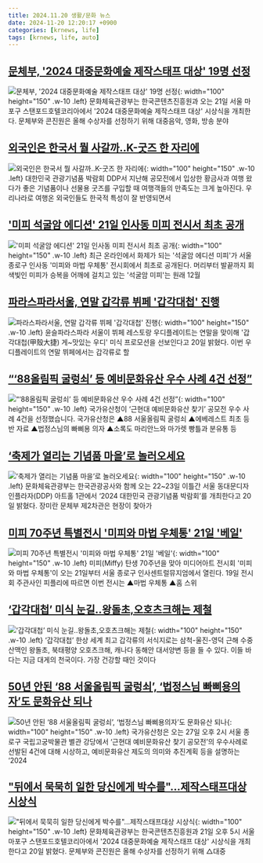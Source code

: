 ```yaml
---
title: 2024.11.20 생활/문화 뉴스
date: 2024-11-20 12:20:17 +0900
categories: [krnews, life]
tags: [krnews, life, auto]
---
```

## [문체부, '2024 대중문화예술 제작스태프 대상' 19명 선정](https://n.news.naver.com/mnews/article/003/0012913699)

![문체부, '2024 대중문화예술 제작스태프 대상' 19명 선정](https://mimgnews.pstatic.net/image/origin/003/2024/11/20/12913699.jpg?type=nf220_150){: width="100" height="150" .w-10 .left}
문화체육관광부는 한국콘텐츠진흥원과 오는 21일 서울 마포구 스탠포드호텔코리아에서 '2024 대중문화예술 제작스태프 대상' 시상식을 개최한다. 문체부와 콘진원은 올해 수상자를 선정하기 위해 대중음악, 영화, 방송 분야

## [외국인은 한국서 뭘 사갈까..K-굿즈 한 자리에](https://n.news.naver.com/mnews/article/016/0002390580)

![외국인은 한국서 뭘 사갈까..K-굿즈 한 자리에](https://mimgnews.pstatic.net/image/origin/016/2024/11/20/2390580.jpg?type=nf220_150){: width="100" height="150" .w-10 .left}
대한민국 관광기념품 박람회 DDP서 지난해 공모전에서 입상한 황금사과 여행 왔다가 좋은 기념품이나 선물용 굿즈를 구입할 때 여행객들의 만족도는 크게 높아진다. 우리나라로 여행온 외국인들도 한국적 특성이 잘 반영되면서

## ['미피 석굴암 에디션' 21일 인사동 미피 전시서 최초 공개](https://n.news.naver.com/mnews/article/008/0005116895)

!['미피 석굴암 에디션' 21일 인사동 미피 전시서 최초 공개](https://mimgnews.pstatic.net/image/origin/008/2024/11/20/5116895.jpg?type=nf220_150){: width="100" height="150" .w-10 .left}
최근 온라인에서 화제가 되는 '석굴암 에디션 미피'가 서울 종로구 인사동 '미피와 마법 우체통' 전시회에서 최초로 공개된다. 머리부터 발끝까지 회색빛인 미피가 승복을 어깨에 걸치고 있는 '석굴암 미피'는 원래 12월

## [파라스파라서울, 연말 갑각류 뷔페 '갑각대첩' 진행](https://n.news.naver.com/mnews/article/421/0007917815)

![파라스파라서울, 연말 갑각류 뷔페 '갑각대첩' 진행](https://mimgnews.pstatic.net/image/origin/421/2024/11/20/7917815.jpg?type=nf220_150){: width="100" height="150" .w-10 .left}
윤슬파라스파라 서울이 뷔페 레스토랑 우디플레이트는 연말을 맞이해 '갑각대첩(甲殼大捷) 게~맛있는 우디' 미식 프로모션을 선보인다고 20일 밝혔다. 이번 우디플레이트의 연말 뷔페에서는 갑각류로 할

## [“‘88올림픽 굴렁쇠’ 등 예비문화유산 우수 사례 4건 선정”](https://n.news.naver.com/mnews/article/056/0011841543)

![“‘88올림픽 굴렁쇠’ 등 예비문화유산 우수 사례 4건 선정”](https://mimgnews.pstatic.net/image/origin/056/2024/11/20/11841543.jpg?type=nf220_150){: width="100" height="150" .w-10 .left}
국가유산청이 ‘근현대 예비문화유산 찾기’ 공모전 우수 사례 4건을 선정했습니다. 국가유산청은 ▲88 서울올림픽 굴렁쇠 ▲에베레스트 최초 등반 자료 ▲법정스님의 빠삐용 의자 ▲소록도 마리안느와 마가렛 빵틀과 분유통 등

## [‘축제가 열리는 기념품 마을’로 놀러오세요](https://n.news.naver.com/mnews/article/011/0004417394)

![‘축제가 열리는 기념품 마을’로 놀러오세요](https://mimgnews.pstatic.net/image/origin/011/2024/11/20/4417394.jpg?type=nf220_150){: width="100" height="150" .w-10 .left}
문화체육관광부는 한국관광공사와 함께 오는 22~23일 이틀간 서울 동대문디자인플라자(DDP) 아트홀 1관에서 ‘2024 대한민국 관광기념품 박람회’를 개최한다고 20일 밝혔다. 장미란 문체부 제2차관은 현장이 찾아가

## [미피 70주년 특별전시 '미피와 마법 우체통' 21일 '베일'](https://n.news.naver.com/mnews/article/417/0001039688)

![미피 70주년 특별전시 '미피와 마법 우체통' 21일 '베일'](https://mimgnews.pstatic.net/image/origin/417/2024/11/19/1039688.jpg?type=nf220_150){: width="100" height="150" .w-10 .left}
미피(Miffy) 탄생 70주년을 맞아 미디어아트 전시회 '미피와 마법 우체통'이 오는 21일부터 서울 종로구 인사센트럴뮤지엄에서 열린다. 19일 전시회 주관사인 피플리에 따르면 이번 전시는 ▲마법 우체통 ▲홈 스위

## [‘갑각대첩’ 미식 눈길..왕돌초,오호츠크해는 제철](https://n.news.naver.com/mnews/article/016/0002390632)

![‘갑각대첩’ 미식 눈길..왕돌초,오호츠크해는 제철](https://mimgnews.pstatic.net/image/origin/016/2024/11/20/2390632.jpg?type=nf220_150){: width="100" height="150" .w-10 .left}
‘갑각대첩’ 한상 세계 최고 갑각류의 서식지로는 삼척-울진-영덕 근해 수중 산맥인 왕돌초, 북태평양 오호츠크해, 캐나다 동해안 대서양변 등을 들 수 있다. 이들 바다는 지금 대게의 천국이다. 가장 건강할 때인 것이다

## [50년 안된 ‘88 서울올림픽 굴렁쇠’, ‘법정스님 빠삐용의자’도 문화유산 되나](https://n.news.naver.com/mnews/article/011/0004417478)

![50년 안된 ‘88 서울올림픽 굴렁쇠’, ‘법정스님 빠삐용의자’도 문화유산 되나](https://mimgnews.pstatic.net/image/origin/011/2024/11/20/4417478.jpg?type=nf220_150){: width="100" height="150" .w-10 .left}
국가유산청은 오는 27일 오후 2시 서울 종로구 국립고궁박물관 별관 강당에서 ‘근현대 예비문화유산 찾기 공모전’의 우수사례로 선발된 4건에 대해 시상하고, 예비문화유산 제도의 의미와 추진계획 등을 설명하는 ‘2024

## ["뒤에서 묵묵히 일한 당신에게 박수를"…제작스태프대상 시상식](https://n.news.naver.com/mnews/article/421/0007917683)

!["뒤에서 묵묵히 일한 당신에게 박수를"…제작스태프대상 시상식](https://mimgnews.pstatic.net/image/origin/421/2024/11/20/7917683.jpg?type=nf220_150){: width="100" height="150" .w-10 .left}
문화체육관광부는 한국콘텐츠진흥원과 21일 오후 5시 서울 마포구 스탠포드호텔코리아에서 '2024 대중문화예술 제작스태프 대상' 시상식을 개최한다고 20일 밝혔다. 문체부와 콘진원은 올해 수상자를 선정하기 위해 △대중

